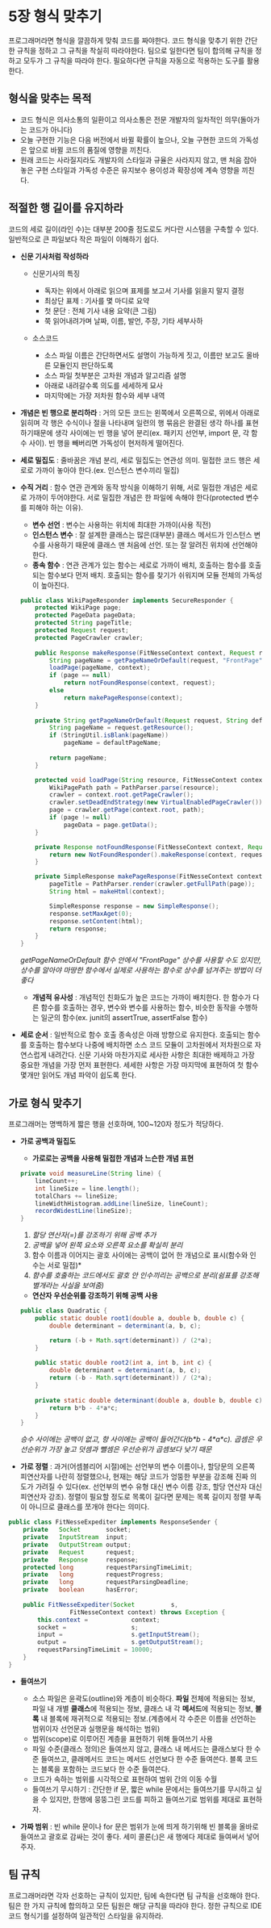 # 5장 형식 맞추기

프로그래머라면 형식을 깔끔하게 맞춰 코드를 짜야한다. 코드 형식을 맞추기 위한 간단한 규칙을 정하고 그 규칙을 착실히 따라야한다. 팀으로 일한다면 팀이 합의해 규칙을 정하고 모두가 그 규칙을 따라야 한다. 필요하다면 규칙을 자동으로 적용하는 도구를 활용한다.

## 형식을 맞추는 목적

* 코드 형식은 의사소통의 일환이고 의사소통은 전문 개발자의 일차적인 의무(돌아가는 코드가 아니다)
* 오늘 구현한 기능은 다음 버전에서 바뀔 확률이 높으나, 오늘 구현한 코드의 가독성은 앞으로 바뀔 코드의 품질에 영향을 끼친다.
* 원래 코드는 사라질지라도 개발자의 스타일과 규율은 사라지지 않고, 맨 처음 잡아놓은 구현 스타일과 가독성 수준은 유지보수 용이성과 확장성에 계속 영향을 끼친다.

## 적절한 행 길이를 유지하라

코드의 세로 길이(라인 수)는 대부분 200줄 정도로도 커다란 시스템을 구축할 수 있다. 일반적으로 큰 파일보다 작은 파일이 이해하기 쉽다.

* **신문 기사처럼 작성하라**

	* 신문기사의 특징
		* 독자는 위에서 아래로 읽으며 표제를 보고서 기사를 읽을지 말지 결정
		* 최상단 표제 : 기사를 몇 마디로 요약
		* 첫 문단 : 전체 기사 내용 요약(큰 그림)
		* 쭉 읽어내려가며 날짜, 이름, 발언, 주장, 기타 세부사하

	* 소스코드
		* 소스 파일 이름은 간단하면서도 설명이 가능하게 짓고, 이름만 보고도 올바른 모듈인지 판단하도록
		* 소스 파일 첫부분은 고차원 개념과 알고리즘 설명
		* 아래로 내려갈수록 의도를 세세하게 묘사
		* 마지막에는 가장 저차원 함수와 세부 내역

* **개념은 빈 행으로 분리하라** : 거의 모든 코드는 왼쪽에서 오른쪽으로, 위에서 아래로 읽히며 각 행은 수식이나 절을 나타내며 일련의 행 묶음은 완결된 생각 하나를 표현하기때문에 생각 사이에는 빈 행을 넣어 분리(ex. 패키지 선언부, import 문, 각 함수 사이). 빈 행을 빼버리면 가독성이 현저하게 떨어진다.

* **세로 밀집도** : 줄바꿈은 개념 분리, 세로 밀집도는 연관성 의미. 밀접한 코드 행은 세로로 가까이 놓아야 한다.(ex. 인스턴스 변수끼리 밀집)

* **수직 거리** : 함수 연관 관계와 동작 방식을 이해하기 위해, 서로 밀접한 개념은 세로로 가까이 두어야한다. 서로 밀집한 개념은 한 파일에 속해야 한다(protected 변수를 피해야 하는 이유). 
	* **변수 선언** : 변수는 사용하는 위치에 최대한 가까이(사용 직전)
	* **인스턴스 변수** : 잘 설계한 클래스는 많은(대부분) 클래스 메서드가 인스턴스 변수를 사용하기 때문에 클래스 맨 처음에 선언. 또는 잘 알려진 위치에 선언해야 한다.
	* **종속 함수** : 연관 관계가 있는 함수는 세로로 가까이 배치, 호출하는 함수를 호출되는 함수보다 먼저 배치. 호출되는 함수를 찾기가 쉬워지며 모듈 전체의 가독성이 높아진다.
	```java
	public class WikiPageResponder implements SecureResponder {
		protected WikiPage page;
	  	protected PageData pageData;
	  	protected String pageTitle;
	  	protected Request request;
	  	protected PageCrawler crawler;
	  	
	  	public Response makeResponse(FitNesseContext context, Request request) throws Exception {
	  		String pageName = getPageNameOrDefault(request, "FrontPage");
	  		loadPage(pageName, context);
	  		if (page == null)
	  			return notFoundResponse(context, request);
	  		else
	  			return makePageResponse(context);
	  	}
	  	
	  	private String getPageNameOrDefault(Request request, String defaultPageName) 	{
	  		String pageName = request.getResource();
	  		if (StringUtil.isBlank(pageName))
	  			pageName = defaultPageName;
		  		
	  		return pageName;
	  	}
  	
  		protected void loadPage(String resource, FitNesseContext context) throws Exception {
  			WikiPagePath path = PathParser.parse(resource);
  			crawler = context.root.getPageCrawler();
  			crawler.setDeadEndStrategy(new VirtualEnabledPageCrawler());
  			page = crawler.getPage(context.root, path);
  			if (page != null)
  				pageData = page.getData();
  		}
  	
  		private Response notFoundResponse(FitNesseContext context, Request request) throws Exception {
  			return new NotFoundResponder().makeResponse(context, request);
  		}
  	
  		private SimpleResponse makePageResponse(FitNesseContext context) throws Exception {
  			pageTitle = PathParser.render(crawler.getFullPath(page));
  			String html = makeHtml(context);
  	
  			SimpleResponse response = new SimpleResponse();
  			response.setMaxAget(0);
  			response.setContent(html);
  			return response;
  		}
  	}
	```
  *getPageNameOrDefault 함수 안에서 "FrontPage" 상수를 사용할 수도 있지만, 상수를 알아야 마땅한 함수에서 실제로 사용하는 함수로 상수를 넘겨주는 방법이 더 좋다*
	* **개념적 유사성** : 개념적인 친화도가 높은 코드는 가까이 배치한다. 한 함수가 다른 함수를 호출하는 경우, 변수와 변수를 사용하는 함수, 비슷한 동작을 수행하는 일군의 함수(ex. junit의 assertTrue, assertFalse 함수)
* **세로 순서** : 일반적으로 함수 호출 종속성은 아래 방향으로 유지한다. 호출되는 함수를 호출하는 함수보다 나중에 배치하면 소스 코드 모듈이 고차원에서 저차원으로 자연스럽게 내려간다. 신문 기사와 마찬가지로 세사한 사항은 최대한 배제하고 가장 중요한 개념을 가장 먼저 표현한다. 세세한 사항은 가장 마지막에 표현하여 첫 함수 몇개만 읽어도 개념 파악이 쉽도록 한다.

## 가로 형식 맞추기

프로그래머는 명백하게 짧은 행을 선호하며, 100~120자 정도가 적당하다.

* **가로 공백과 밀집도**

	* **가로로는 공백을 사용해 밀접한 개념과 느슨한 개념 표현**
	```java
	private void measureLine(String line) {
		lineCount++;
		int lineSize = line.length();
		totalChars += lineSize;
		lineWidthHistogram.addLine(lineSize, lineCount);
		recordWidestLine(lineSize);
	}
	```
	1. *할당 연산자(=)를 강조하기 위해 공백 추가*<br>
	2. *공백을 넣어 왼쪽 요소와 오른쪽 요소를 확실히 분리*<br>
	3. 함수 이름과 이어지는 괄호 사이에는 공백이 없어 한 개념으로 표시(함수와 인수는 서로 밀접)*<br>
	4. *함수를 호출하는 코드에서도 괄호 안 인수끼리는 공백으로 분리(쉼표를 강조해 별개라는 사실을 보여줌)*

	* **연산자 우선순위를 강조하기 위해 공백 사용**
	```java
	public class Quadratic {
		public static double root1(double a, double b, double c) {
			double determinant = determinant(a, b, c);

			return (-b + Math.sqrt(determinant)) / (2*a);
		}
		
		public static double root2(int a, int b, int c) {
			double determinant = determinant(a, b, c);
			return (-b - Math.sqrt(determinant)) / (2*a);
		}
		
		private static double determinant(double a, double b, double c) {
			return b*b - 4*a*c;
		}
	}
	```
	*승수 사이에는 공백이 없고, 항 사이에는 공백이 들어간다(b\*b - 4\*a\*c). 곱셈은 우선순위가 가장 높고 덧셈과 뺄셈은 우선순위가 곱셈보다 낮기 때문*

* **가로 정렬** : 과거(어셈블리어 시절)에는 선언부의 변수 이름이나, 할당문의 오른쪽 피연산자를 나란히 정렬했으나, 현재는 해당 코드가 엉뚱한 부분을 강조해 진짜 의도가 가려질 수 있다(ex. 선언부의 변수 유형 대신 변수 이름 강조, 할당 연산자 대신 피연산자 강조). 정렬이 필요할 정도로 목록이 길다면 문제는 목록 길이지 정렬 부족이 아니므로 클래스를 쪼개야 한다는 의미다.
```java
public class FitNesseExpediter implements ResponseSender {
	private   Socket       socket;
	private   InputStream  input;
	private   OutputStream output;
	private   Request      request;
	private   Response     response;
	protected long         requestParsingTimeLimit;
	private   long         requestProgress;
	private   long         requestParsingDeadline;
	private   boolean      hasError;
	
	public FitNesseExpediter(Socket          s,
				 FitNesseContext context) throws Exception {
		this.context =            context;
		socket =                  s;
		input =                   s.getInputStream();
		output =                  s.getOutputStream();
		requestParsingTimeLimit = 10000;
	}
}
```

* **들여쓰기**

	* 소스 파일은 윤곽도(outline)와 계층이 비슷하다. **파일** 전체에 적용되는 정보, 파일 내 개별 **클래스**에 적용되는 정보, 클래스 내 각 **메서드**에 적용되는 정보, **블록** 내 블록에 재귀적으로 적용되는 정보.(계층에서 각 수준은 이름을 선언하는 범위이자 선언문과 실행문을 해석하는 범위)
	* 범위(scope)로 이루어진 계층을 표현하기 위해 들여쓰기 사용
	* 파일 수준(클래스 정의)은 들여쓰지 않고, 클래스 내 메서드는 클래스보다 한 수준 들여쓰고, 클래메서드 코드는 메서드 선언보다 한 수준 들여쓴다. 블록 코드는 블록을 포함하는 코드보다 한 수준 들여쓴다.
	* 코드가 속하는 범위를 시각적으로 표현하여 범위 간의 이동 수월
	* 들여쓰기 무시하기 : 간단한 if 문, 짧은 while 문에서는 들여쓰기를 무시하고 싶을 수 있지만, 한행에 뭉뚱그린 코드를 피하고 들여쓰기로 범위를 제대로 표현하자.

* **가짜 범위** : 빈 while 문이나 for 문은 범위가 눈에 띄게 하기위해 빈 블록을 올바로 들여쓰고 괄호로 감싸는 것이 좋다. 세미 콜론(;)은 새 행에다 제대로 들여써서 넣어주자.

## 팀 규칙

프로그래머라면 각자 선호하는 규칙이 있지만, 팀에 속한다면 팀 규칙을 선호해야 한다. 팀은 한 가지 규칙에 합의하고 모든 팀원은 해당 규칙을 따라야 한다. 정한 규칙으로 IDE 코드 형식기를 설정하여 일관적인 스타일을 유지하라.